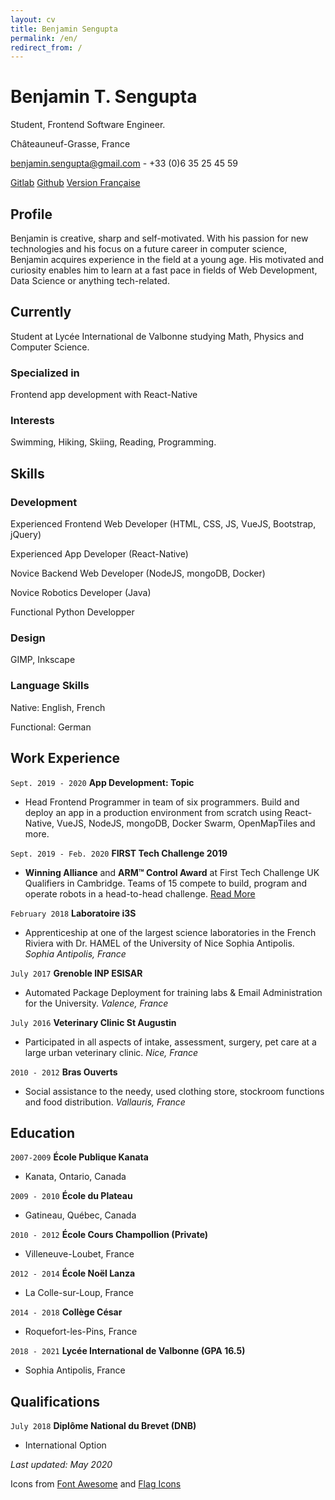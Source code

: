 ```yaml
---
layout: cv
title: Benjamin Sengupta
permalink: /en/
redirect_from: /
---
```


# Benjamin T. Sengupta

Student, Frontend Software Engineer.

Châteauneuf-Grasse, France

<a href="mailto:benjamin.sengupta@gmail.com">benjamin.sengupta@gmail.com</a> - +33 (0)6 35 25 45 59

<div id="webaddress">
  <a href="https://gitlab.com/bensengupta"><i class="fab fa-gitlab"></i> Gitlab</a>
  <a href="https://github.com/bensengupta"><i class="fab fa-github"></i> Github</a>
  <a href="/cv/fr/"><i class="flag-icon flag-icon-fr" style="height: 0.9em"></i> Version Française</a>
</div>

## Profile

Benjamin is creative, sharp and self-motivated. With his passion for new technologies and his focus on a future career in computer science, Benjamin acquires experience in the field at a young age. His motivated and curiosity enables him to learn at a fast pace in fields of Web Development, Data Science or anything tech-related.

## Currently

Student at Lycée International de Valbonne studying Math, Physics and Computer Science.

### Specialized in

Frontend app development with React-Native

### Interests

Swimming, Hiking, Skiing, Reading, Programming.

## Skills

### Development

Experienced Frontend Web Developer (HTML, CSS, JS, VueJS, Bootstrap, jQuery)

Experienced App Developer (React-Native)

Novice Backend Web Developer (NodeJS, mongoDB, Docker)

Novice Robotics Developer (Java)

Functional Python Developper

### Design

GIMP, Inkscape

### Language Skills

Native: English, French

Functional: German

## Work Experience

`Sept. 2019 - 2020`
**App Development: Topic**

- Head Frontend Programmer in team of six programmers. Build and deploy an app in a production environment from scratch using React-Native, VueJS, NodeJS, mongoDB, Docker Swarm, OpenMapTiles and more.

`Sept. 2019 - Feb. 2020`
**FIRST Tech Challenge 2019**

- **Winning Alliance** and **ARM™ Control Award** at First Tech Challenge UK Qualifiers in Cambridge. Teams of 15 compete to build, program and operate robots in a head-to-head challenge. [Read More](https://www.firstinspires.org/robotics/ftc)

`February 2018`
**Laboratoire i3S**

- Apprenticeship at one of the largest science laboratories in the French Riviera with Dr. HAMEL of the University of Nice Sophia Antipolis. _Sophia Antipolis, France_

`July 2017`
**Grenoble INP ESISAR**

- Automated Package Deployment for training labs & Email Administration for the University. _Valence, France_

`July 2016`
**Veterinary Clinic St Augustin**

- Participated in all aspects of intake, assessment, surgery, pet care at a large urban veterinary clinic. _Nice, France_

`2010 - 2012`
**Bras Ouverts**

- Social assistance to the needy, used clothing store, stockroom functions and food distribution. _Vallauris, France_

## Education

`2007-2009`
**École Publique Kanata**

- Kanata, Ontario, Canada

`2009 - 2010`
**École du Plateau**

- Gatineau, Québec, Canada

`2010 - 2012`
**École Cours Champollion (Private)**

- Villeneuve-Loubet, France

`2012 - 2014`
**École Noël Lanza**

- La Colle-sur-Loup, France

`2014 - 2018`
**Collège César**

- Roquefort-les-Pins, France

`2018 - 2021`
**Lycée International de Valbonne (GPA 16.5)**

- Sophia Antipolis, France

## Qualifications

`July 2018`
**Diplôme National du Brevet (DNB)**

- International Option

_Last updated: May 2020_

Icons from [Font Awesome](https://fontawesome.com/license) and [Flag Icons](https://flagicons.lipis.dev/)
